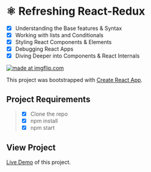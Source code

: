 # ⚛ Refreshing React-Redux

* [x] Understanding the Base features & Syntax
* [x] Working with lists and Conditionals
* [x] Styling React Components & Elements
* [x] Debugging React Apps
* [x] Diving Deeper into Components & React Internals

<a href="https://imgflip.com/gif/2g5p23"><img src="https://i.imgflip.com/2g5p23.gif" title="made at imgflip.com"/></a>


This project was bootstrapped with [Create React App](https://github.com/facebookincubator/create-react-app).

## Project Requirements

> * [x] Clone the repo
> * [x] npm install
> * [x] npm start

## View Project

[Live Demo](https://esteban-towerz.github.io/react-practice/) of this project.